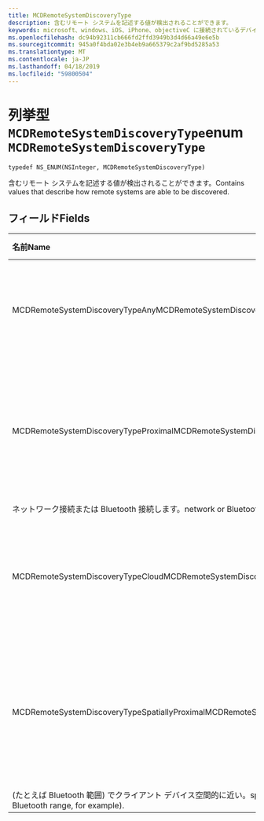 ```yaml
---
title: MCDRemoteSystemDiscoveryType
description: 含むリモート システムを記述する値が検出されることができます。
keywords: microsoft、windows、iOS、iPhone、objectiveC に接続されているデバイス、プロジェクトのローマ
ms.openlocfilehash: dc94b92311cb666fd2ffd3949b3d4d66a49e6e5b
ms.sourcegitcommit: 945a0f4bda02e3b4eb9a665379c2af9bd5285a53
ms.translationtype: MT
ms.contentlocale: ja-JP
ms.lasthandoff: 04/18/2019
ms.locfileid: "59800504"
---
```

# <a name="enum-mcdremotesystemdiscoverytype"></a><span data-ttu-id="a1ef8-104">列挙型 `MCDRemoteSystemDiscoveryType`</span><span class="sxs-lookup"><span data-stu-id="a1ef8-104">enum `MCDRemoteSystemDiscoveryType`</span></span> 

```
typedef NS_ENUM(NSInteger, MCDRemoteSystemDiscoveryType)
```  

<span data-ttu-id="a1ef8-105">含むリモート システムを記述する値が検出されることができます。</span><span class="sxs-lookup"><span data-stu-id="a1ef8-105">Contains values that describe how remote systems are able to be discovered.</span></span> 

## <a name="fields"></a><span data-ttu-id="a1ef8-106">フィールド</span><span class="sxs-lookup"><span data-stu-id="a1ef8-106">Fields</span></span>

| <span data-ttu-id="a1ef8-107">名前</span><span class="sxs-lookup"><span data-stu-id="a1ef8-107">Name</span></span>                              | <span data-ttu-id="a1ef8-108">値</span><span class="sxs-lookup"><span data-stu-id="a1ef8-108">Value</span></span> | <span data-ttu-id="a1ef8-109">説明</span><span class="sxs-lookup"><span data-stu-id="a1ef8-109">Description</span></span>                    |
|:----------------------------------|:------|:-------------------------------|
| <span data-ttu-id="a1ef8-110">MCDRemoteSystemDiscoveryTypeAny</span><span class="sxs-lookup"><span data-stu-id="a1ef8-110">MCDRemoteSystemDiscoveryTypeAny</span></span>   | <span data-ttu-id="a1ef8-111">0</span><span class="sxs-lookup"><span data-stu-id="a1ef8-111">0</span></span>     | <span data-ttu-id="a1ef8-112">リモート システムでは、任意の接続を探索可能です。</span><span class="sxs-lookup"><span data-stu-id="a1ef8-112">Remote systems are discoverable through any connection.</span></span>  |
| <span data-ttu-id="a1ef8-113">MCDRemoteSystemDiscoveryTypeProximal</span><span class="sxs-lookup"><span data-stu-id="a1ef8-113">MCDRemoteSystemDiscoveryTypeProximal</span></span> | <span data-ttu-id="a1ef8-114">1</span><span class="sxs-lookup"><span data-stu-id="a1ef8-114">1</span></span>     | <span data-ttu-id="a1ef8-115">リモート システムは、ローカルなどの位接続検出のみ</span><span class="sxs-lookup"><span data-stu-id="a1ef8-115">Remote systems are only discoverable through a proximal connection, such as a local</span></span>
<span data-ttu-id="a1ef8-116">ネットワーク接続または Bluetooth 接続します。</span><span class="sxs-lookup"><span data-stu-id="a1ef8-116">network or Bluetooth connection.</span></span> |
| <span data-ttu-id="a1ef8-117">MCDRemoteSystemDiscoveryTypeCloud</span><span class="sxs-lookup"><span data-stu-id="a1ef8-117">MCDRemoteSystemDiscoveryTypeCloud</span></span> | <span data-ttu-id="a1ef8-118">2</span><span class="sxs-lookup"><span data-stu-id="a1ef8-118">2</span></span>     | <span data-ttu-id="a1ef8-119">リモート システムでは、クラウド接続検出のみです。</span><span class="sxs-lookup"><span data-stu-id="a1ef8-119">Remote systems are only discoverable through cloud connection.</span></span> |
| <span data-ttu-id="a1ef8-120">MCDRemoteSystemDiscoveryTypeSpatiallyProximal</span><span class="sxs-lookup"><span data-stu-id="a1ef8-120">MCDRemoteSystemDiscoveryTypeSpatiallyProximal</span></span> | <span data-ttu-id="a1ef8-121">3</span><span class="sxs-lookup"><span data-stu-id="a1ef8-121">3</span></span>     | <span data-ttu-id="a1ef8-122">リモート システムが、位接続を介してといる必要があります。</span><span class="sxs-lookup"><span data-stu-id="a1ef8-122">Remote systems are discoverable through a proximal connection and are expected to be</span></span>
<span data-ttu-id="a1ef8-123">(たとえば Bluetooth 範囲) でクライアント デバイス空間的に近い。</span><span class="sxs-lookup"><span data-stu-id="a1ef8-123">spatially near to the client device (in Bluetooth range, for example).</span></span>  |

